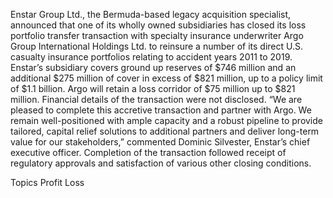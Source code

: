 Enstar Group Ltd., the Bermuda-based legacy acquisition specialist, announced that one of its wholly owned subsidiaries has closed its loss portfolio transfer transaction with specialty insurance underwriter Argo Group International Holdings Ltd. to reinsure a number of its direct U.S. casualty insurance portfolios relating to accident years 2011 to 2019.
Enstar’s subsidiary covers ground up reserves of $746 million and an additional $275 million of cover in excess of $821 million, up to a policy limit of $1.1 billion. Argo will retain a loss corridor of $75 million up to $821 million.
Financial details of the transaction were not disclosed.
“We are pleased to complete this accretive transaction and partner with Argo. We remain well-positioned with ample capacity and a robust pipeline to provide tailored, capital relief solutions to additional partners and deliver long-term value for our stakeholders,” commented Dominic Silvester, Enstar’s chief executive officer.
Completion of the transaction followed receipt of regulatory approvals and satisfaction of various other closing conditions.

Topics
Profit Loss
